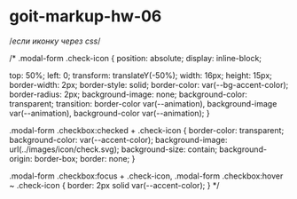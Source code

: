 # goit-markup-hw-06

/_если иконку через css_/

<!-- <span class="check-icon"></span> -->

/\* .modal-form .check-icon {
position: absolute;
display: inline-block;

top: 50%;
left: 0;
transform: translateY(-50%);
width: 16px;
height: 15px;
border-width: 2px;
border-style: solid;
border-color: var(--bg-accent-color);
border-radius: 2px;
background-image: none;
background-color: transparent;
transition: border-color var(--animation), background-image var(--animation), background-color var(--animation);
}

.modal-form .checkbox:checked + .check-icon {
border-color: transparent;
background-color: var(--accent-color);
background-image: url(../images/icon/check.svg);
background-size: contain;
background-origin: border-box;
border: none;
}

.modal-form .checkbox:focus + .check-icon,
.modal-form .checkbox:hover ~ .check-icon {
border: 2px solid var(--accent-color);
} \*/
